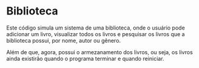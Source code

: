 # Biblioteca

<p>Este código simula um sistema de uma biblioteca, onde o usuário pode
adicionar um livro, visualizar todos os livros e pesquisar os livros que a biblioteca possui,
por nome, autor ou gênero.</p>
<p>Além de que, agora, possui o armezanamento dos livros, ou seja, os livros ainda existirão quando o programa terminar e quando reiniciar.</p>
